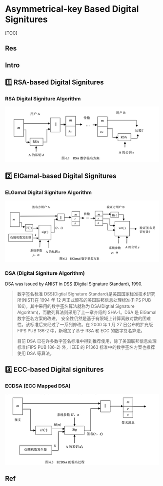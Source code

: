 # Asymmetrical-key Based Digital Signitures

[TOC]



## Res


## Intro



## 1️⃣ RSA-based Digital Signitures
### RSA Digital Signiture Algorithm
![](../../../../../Assets/Pics/Screenshot%202023-05-10%20at%204.14.04%20PM.png)





## 2️⃣ ElGamal-based Digital Signitures
### ELGamal Digital Signiture Algorithm
![](../../../../../Assets/Pics/Screenshot%202023-05-10%20at%204.14.18%20PM.png)



### DSA (Digital Signiture Algorithm)
DSA was issued by ANIST in DSS (Digtial Signature Standard), 1990.

> 数字签名标准 DSS(Digtial Signature Standard)是美国国家标准技术研究所(NIST)在 1994 年 12 月正式颁布的美国联邦信息处理标准(FIPS PUB 186)，其中采用的数字签名算法就称为 DSA(Digtial Signature Algorithm)，而散列算法则采用了上一章介绍的 SHA-1。DSA 是 ElGamal 数字签名方案的改进， 安全性仍然是基于有限域上计算离散对数的困难性。该标准后来经过了一系列修改。在 2000 年 1 月 27 日公布的扩充版 FIPS PUB 186-2 中，新增加了基于 RSA 和 ECC 的数字签名算法。
> 
> 目前 DSA 已在许多数字签名标准中得到推荐使用，除了美国联邦信息处理标准(FIPS PUB 186-2) 外，IEEE 的 P1363 标准中的数字签名方案也推荐使用 DSA 等算法。



## 3️⃣ ECC-based Digital signitures

### ECDSA (ECC Mapped DSA)
![](../../../../../Assets/Pics/Screenshot%202023-05-10%20at%204.18.05%20PM.png)






## Ref

